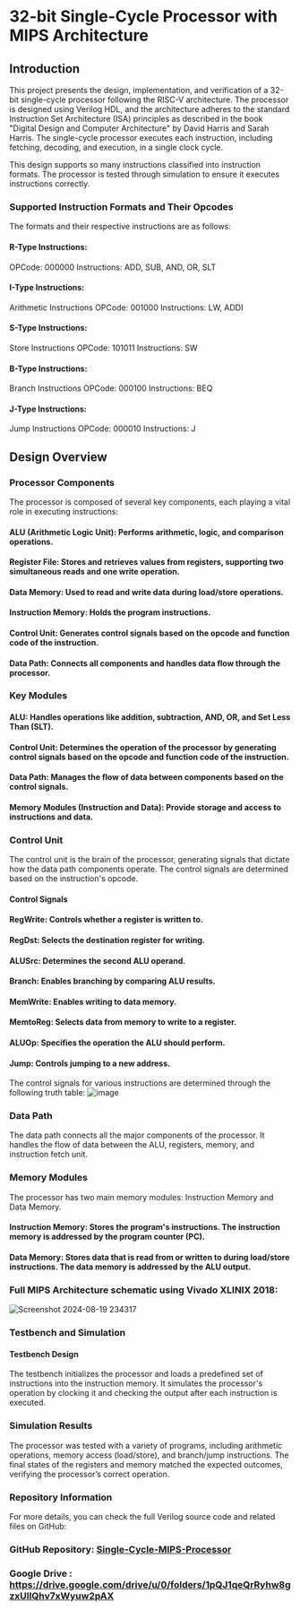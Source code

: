 # 32-bit Single-Cycle Processor with MIPS Architecture
## Introduction
This project presents the design, implementation, and verification of a 32-bit single-cycle processor following the RISC-V architecture. The processor is designed using Verilog HDL, and the architecture adheres to the standard Instruction Set Architecture (ISA) principles as described in the book "Digital Design and Computer Architecture" by David Harris and Sarah Harris. The single-cycle processor executes each instruction, including fetching, decoding, and execution, in a single clock cycle.

This design supports so many instructions classified into instruction formats. The processor is tested through simulation to ensure it executes instructions correctly.

### Supported Instruction Formats and Their Opcodes
The formats and their respective instructions are as follows:

#### R-Type Instructions:
OPCode: 000000
Instructions: ADD, SUB, AND, OR, SLT
#### I-Type Instructions:
Arithmetic Instructions
OPCode: 001000
Instructions: LW, ADDI
#### S-Type Instructions:
Store Instructions
OPCode: 101011
Instructions: SW
#### B-Type Instructions:
Branch Instructions
OPCode: 000100
Instructions: BEQ
#### J-Type Instructions:
Jump Instructions
OPCode: 000010
Instructions: J

## Design Overview
### Processor Components
The processor is composed of several key components, each playing a vital role in executing instructions:

#### ALU (Arithmetic Logic Unit): Performs arithmetic, logic, and comparison operations.
#### Register File: Stores and retrieves values from registers, supporting two simultaneous reads and one write operation.
#### Data Memory: Used to read and write data during load/store operations.
#### Instruction Memory: Holds the program instructions.
#### Control Unit: Generates control signals based on the opcode and function code of the instruction.
#### Data Path: Connects all components and handles data flow through the processor.

### Key Modules
#### ALU: Handles operations like addition, subtraction, AND, OR, and Set Less Than (SLT).
#### Control Unit: Determines the operation of the processor by generating control signals based on the opcode and function code of the instruction.
#### Data Path: Manages the flow of data between components based on the control signals.
#### Memory Modules (Instruction and Data): Provide storage and access to instructions and data.

### Control Unit
The control unit is the brain of the processor, generating signals that dictate how the data path components operate. The control signals are determined based on the instruction's opcode.
#### Control Signals
#### RegWrite: Controls whether a register is written to.
#### RegDst: Selects the destination register for writing.
#### ALUSrc: Determines the second ALU operand.
#### Branch: Enables branching by comparing ALU results.
#### MemWrite: Enables writing to data memory.
#### MemtoReg: Selects data from memory to write to a register.
#### ALUOp: Specifies the operation the ALU should perform.
#### Jump: Controls jumping to a new address.

The control signals for various instructions are determined through the following truth table:
![image](https://github.com/user-attachments/assets/ae530102-c569-4b56-a336-397e745aff23)

### Data Path
The data path connects all the major components of the processor. It handles the flow of data between the ALU, registers, memory, and instruction fetch unit.

### Memory Modules
The processor has two main memory modules: Instruction Memory and Data Memory.
#### Instruction Memory: Stores the program's instructions. The instruction memory is addressed by the program counter (PC).
#### Data Memory: Stores data that is read from or written to during load/store instructions. The data memory is addressed by the ALU output.

### Full MIPS Architecture schematic using Vivado XLINIX 2018:
![Screenshot 2024-08-19 234317](https://github.com/user-attachments/assets/4b0ce9d9-725b-40d0-a171-2f00d5cad78b)

### Testbench and Simulation
#### Testbench Design
The testbench initializes the processor and loads a predefined set of instructions into the instruction memory. It simulates the processor's operation by clocking it and checking the output after each instruction is executed.

### Simulation Results
The processor was tested with a variety of programs, including arithmetic operations, memory access (load/store), and branch/jump instructions. The final states of the registers and memory matched the expected outcomes, verifying the processor’s correct operation.

### Repository Information
For more details, you can check the full Verilog source code and related files on GitHub:

### GitHub Repository: [Single-Cycle-MIPS-Processor](https://github.com/kkhaledhamed/Single-Cycle-MIPS-Processor)
### Google Drive : https://drive.google.com/drive/u/0/folders/1pQJ1qeQrRyhw8gzxUlIQhv7xWyuw2pAX
